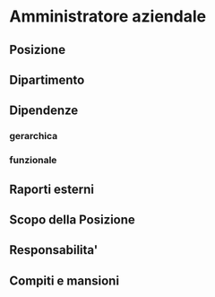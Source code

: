 # Amministratore aziendale

## Posizione

## Dipartimento

## Dipendenze

### gerarchica

### funzionale

## Raporti esterni

## Scopo della Posizione

## Responsabilita'

## Compiti e mansioni

